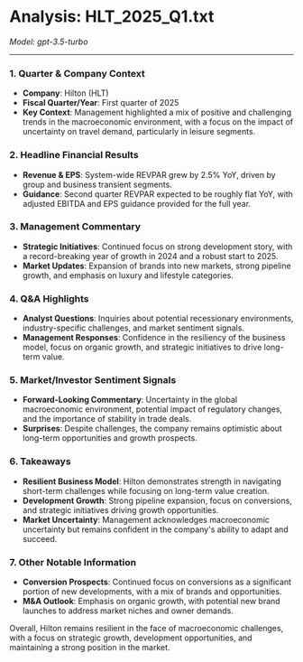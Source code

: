 # Analysis: HLT_2025_Q1.txt

*Model: gpt-3.5-turbo*

---

### 1. Quarter & Company Context
- **Company**: Hilton (HLT)
- **Fiscal Quarter/Year**: First quarter of 2025
- **Key Context**: Management highlighted a mix of positive and challenging trends in the macroeconomic environment, with a focus on the impact of uncertainty on travel demand, particularly in leisure segments.

### 2. Headline Financial Results
- **Revenue & EPS**: System-wide REVPAR grew by 2.5% YoY, driven by group and business transient segments.
- **Guidance**: Second quarter REVPAR expected to be roughly flat YoY, with adjusted EBITDA and EPS guidance provided for the full year.

### 3. Management Commentary
- **Strategic Initiatives**: Continued focus on strong development story, with a record-breaking year of growth in 2024 and a robust start to 2025.
- **Market Updates**: Expansion of brands into new markets, strong pipeline growth, and emphasis on luxury and lifestyle categories.

### 4. Q&A Highlights
- **Analyst Questions**: Inquiries about potential recessionary environments, industry-specific challenges, and market sentiment signals.
- **Management Responses**: Confidence in the resiliency of the business model, focus on organic growth, and strategic initiatives to drive long-term value.

### 5. Market/Investor Sentiment Signals
- **Forward-Looking Commentary**: Uncertainty in the global macroeconomic environment, potential impact of regulatory changes, and the importance of stability in trade deals.
- **Surprises**: Despite challenges, the company remains optimistic about long-term opportunities and growth prospects.

### 6. Takeaways
- **Resilient Business Model**: Hilton demonstrates strength in navigating short-term challenges while focusing on long-term value creation.
- **Development Growth**: Strong pipeline expansion, focus on conversions, and strategic initiatives driving growth opportunities.
- **Market Uncertainty**: Management acknowledges macroeconomic uncertainty but remains confident in the company's ability to adapt and succeed.

### 7. Other Notable Information
- **Conversion Prospects**: Continued focus on conversions as a significant portion of new developments, with a mix of brands and opportunities.
- **M&A Outlook**: Emphasis on organic growth, with potential new brand launches to address market niches and owner demands.

Overall, Hilton remains resilient in the face of macroeconomic challenges, with a focus on strategic growth, development opportunities, and maintaining a strong position in the market.